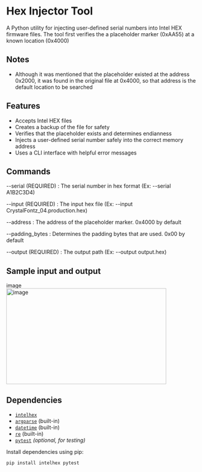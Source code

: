 # Hex Injector Tool

A Python utility for injecting user-defined serial numbers into Intel HEX firmware files.
The tool first verifies the a placeholder marker (0xAA55) at a known location (0x4000)

## Notes
- Although it was mentioned that the placeholder existed at the address 0x2000, it was found in the original file at 0x4000, so that address is the default location to be searched

## Features

- Accepts Intel HEX files
- Creates a backup of the file for safety
- Verifies that the placeholder exists and determines endianness
- Injects a user-defined serial number safely into the correct memory address
- Uses a CLI interface with helpful error messages

## Commands

--serial (REQUIRED) : The serial number in hex format (Ex: --serial A1B2C3D4)

--input (REQUIRED) : The input hex file (Ex: --input CrystalFontz_04.production.hex)

--address : The address of the placeholder marker. 0x4000 by default

--padding_bytes : Determines the padding bytes that are used. 0x00 by default

--output (REQUIRED) : The output path (Ex: --output output.hex)

## Sample input and output

<img width="684" height="16" alt="image" src="https://github.com/user-attachments/assets/839d568e-722d-4200-9500-04e4821dcada" />

<img width="424" height="254" alt="image" src="https://github.com/user-attachments/assets/762ee1f8-790c-4bb2-abad-6436764bfa10" />


## Dependencies

- [`intelhex`](https://pypi.org/project/IntelHex/)
- [`argparse`](https://docs.python.org/3/library/argparse.html) (built-in)
- [`datetime`](https://docs.python.org/3/library/datetime.html) (built-in)
- [`re`](https://docs.python.org/3/library/re.html) (built-in)
- [`pytest`](https://pypi.org/project/pytest/) *(optional, for testing)*

Install dependencies using pip:

```bash
pip install intelhex pytest

